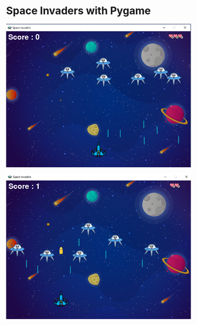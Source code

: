 # Space Invaders with Pygame

![A screenshot of the image 1](images/readme1.png)

![A screenshot of the image 1](images/readme2.png)